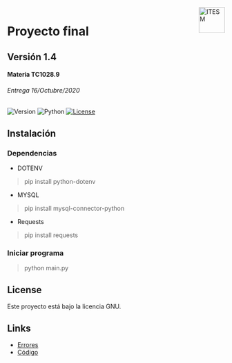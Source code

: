 <a href="#">
    <img src="https://javier.rodriguez.org.mx/itesm/2014/tecnologico-de-monterrey-black.png" alt="ITESM" title="ITESM" align="right" height="60" />
</a>

# Proyecto final
## Versión 1.4
#### Materia TC1028.9
###### Entrega 16/Octubre/2020

![Version](https://img.shields.io/badge/Version-1.4-blue)
![Python](https://img.shields.io/badge/python-v3.8+-blue.svg)
[![License](https://img.shields.io/badge/license-GNU-blue)](https://opensource.org/licenses/GPL-3.0)

## Instalación

### Dependencias

* DOTENV 
> pip install python-dotenv
* MYSQL
> pip install mysql-connector-python
* Requests
> pip install requests

### Iniciar programa

> python main.py

## License

Este proyecto está bajo la licencia GNU.

## Links

* [Errores](https://github.com/iangg29/ITESM-ProyectoPython/issues)
* [Código](https://github.com/iangg29/ITESM-ProyectoPython)
